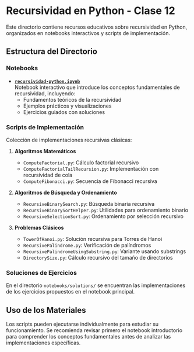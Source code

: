 # Recursividad en Python - Clase 12

Este directorio contiene recursos educativos sobre recursividad en Python, organizados en notebooks interactivos y scripts de implementación.

## Estructura del Directorio

### Notebooks
- **[`recursividad-python.ipynb`](notebooks/recursividad-python.ipynb)**  
  Notebook interactivo que introduce los conceptos fundamentales de recursividad, incluyendo:
  - Fundamentos teóricos de la recursividad
  - Ejemplos prácticos y visualizaciones
  - Ejercicios guiados con soluciones

### Scripts de Implementación
Colección de implementaciones recursivas clásicas:

1. **Algoritmos Matemáticos**
   - `ComputeFactorial.py`: Cálculo factorial recursivo
   - `ComputeFactorialTailRecursion.py`: Implementación con recursividad de cola
   - `ComputeFibonacci.py`: Secuencia de Fibonacci recursiva

2. **Algoritmos de Búsqueda y Ordenamiento**
   - `RecursiveBinarySearch.py`: Búsqueda binaria recursiva
   - `RecursiveBinarySortHelper.py`: Utilidades para ordenamiento binario
   - `RecursiveSelectionSort.py`: Ordenamiento por selección recursivo

3. **Problemas Clásicos**
   - `TowerOfHanoi.py`: Solución recursiva para Torres de Hanoi
   - `RecursivePalindrome.py`: Verificación de palíndromos
   - `RecursivePalindromeUsingSubstring.py`: Variante usando substrings
   - `DirectorySize.py`: Cálculo recursivo del tamaño de directorios

### Soluciones de Ejercicios

En el directorio `notebooks/solutions/` se encuentran las implementaciones de los ejercicios propuestos en el notebook principal.

## Uso de los Materiales

Los scripts pueden ejecutarse individualmente para estudiar su funcionamiento. Se recomienda revisar primero el notebook introductorio para comprender los conceptos fundamentales antes de analizar las implementaciones específicas.
